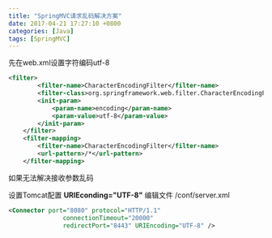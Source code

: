 ```yaml
---
title: "SpringMVC请求乱码解决方案"
date: 2017-04-21 17:27:10 +0800
categories: [Java]
tags: [SpringMVC]
---
```

先在web.xml设置字符编码utf-8

```xml
<filter>
        <filter-name>CharacterEncodingFilter</filter-name>
        <filter-class>org.springframework.web.filter.CharacterEncodingFilter</filter-class>
        <init-param>
            <param-name>encoding</param-name>
            <param-value>utf-8</param-value>
        </init-param>
    </filter>
    <filter-mapping>
        <filter-name>CharacterEncodingFilter</filter-name>
        <url-pattern>/*</url-pattern>
    </filter-mapping>
```

如果无法解决接收参数乱码

设置Tomcat配置 **URIEconding="UTF-8"**
编辑文件 /conf/server.xml
```xml
<Connector port="8080" protocol="HTTP/1.1"
               connectionTimeout="20000"
               redirectPort="8443" URIEncoding="UTF-8" />
```
